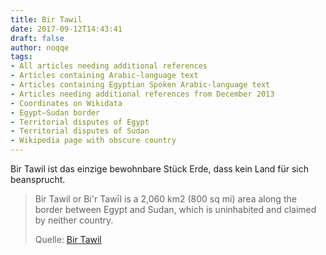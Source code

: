 ```yaml
---
title: Bir Tawil
date: 2017-09-12T14:43:41
draft: false
author: noqqe
tags:
- All articles needing additional references
- Articles containing Arabic-language text
- Articles containing Egyptian Spoken Arabic-language text
- Articles needing additional references from December 2013
- Coordinates on Wikidata
- Egypt–Sudan border
- Territorial disputes of Egypt
- Territorial disputes of Sudan
- Wikipedia page with obscure country
---
```


Bir Tawil ist das einzige bewohnbare Stück Erde, dass kein Land für sich
beansprucht.

> Bir Tawil or Bi'r Tawīl is a 2,060 km2 (800 sq mi) area along the border
> between Egypt and Sudan, which is uninhabited and claimed by neither
> country.
>
> Quelle: [Bir Tawil](https://en.wikipedia.org/wiki/Bir_Tawil)